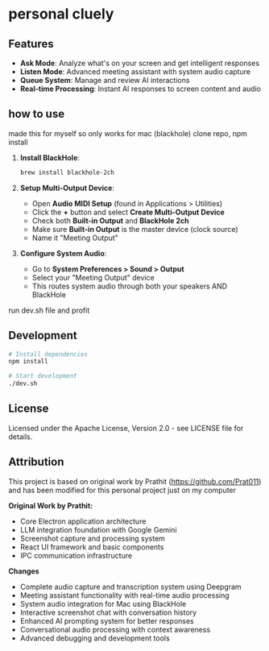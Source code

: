 # personal cluely

## Features

- **Ask Mode**: Analyze what's on your screen and get intelligent responses
- **Listen Mode**: Advanced meeting assistant with system audio capture
- **Queue System**: Manage and review AI interactions
- **Real-time Processing**: Instant AI responses to screen content and audio

## how to use

made this for myself so only works for mac (blackhole)
clone repo, npm install

1. **Install BlackHole**:
   ```bash
   brew install blackhole-2ch
   ```

2. **Setup Multi-Output Device**:
   - Open **Audio MIDI Setup** (found in Applications > Utilities)
   - Click the **+** button and select **Create Multi-Output Device**
   - Check both **Built-in Output** and **BlackHole 2ch**
   - Make sure **Built-in Output** is the master device (clock source)
   - Name it "Meeting Output"

3. **Configure System Audio**:
   - Go to **System Preferences > Sound > Output**
   - Select your "Meeting Output" device
   - This routes system audio through both your speakers AND BlackHole

run dev.sh file and profit

## Development

```bash
# Install dependencies
npm install

# Start development
./dev.sh
```

## License

Licensed under the Apache License, Version 2.0 - see LICENSE file for details.

## Attribution

This project is based on original work by Prathit (https://github.com/Prat011) and has been modified for this personal project just on my computer

**Original Work by Prathit:**
- Core Electron application architecture
- LLM integration foundation with Google Gemini
- Screenshot capture and processing system
- React UI framework and basic components
- IPC communication infrastructure

**Changes**
- Complete audio capture and transcription system using Deepgram
- Meeting assistant functionality with real-time audio processing
- System audio integration for Mac using BlackHole
- Interactive screenshot chat with conversation history
- Enhanced AI prompting system for better responses
- Conversational audio processing with context awareness
- Advanced debugging and development tools